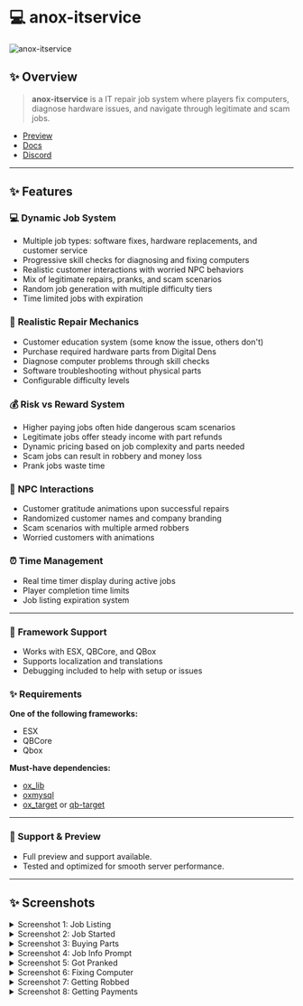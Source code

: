 # 💻 anox-itservice

![anox-itservice](https://github.com/user-attachments/assets/e88a2334-ed6c-428b-a937-78284de4f2fc)


## ✨ Overview
> **anox-itservice** is a IT repair job system where players fix computers, diagnose hardware issues, and navigate through legitimate and scam jobs.

- [Preview](https://www.youtube.com/watch?v=7gNDLLo-JCY)
- [Docs](https://anoxstudios.gitbook.io/anoxstudios/free-scripts/side-hustles/anox-itservice)
- [Discord](https://discord.gg/gbJ5SyBJBv)

---

## ✨ Features

### 💻 **Dynamic Job System**
- Multiple job types: software fixes, hardware replacements, and customer service
- Progressive skill checks for diagnosing and fixing computers  
- Realistic customer interactions with worried NPC behaviors
- Mix of legitimate repairs, pranks, and scam scenarios  
- Random job generation with multiple difficulty tiers
- Time limited jobs with expiration  

### 🔧 **Realistic Repair Mechanics**
- Customer education system (some know the issue, others don't)
- Purchase required hardware parts from Digital Dens
- Diagnose computer problems through skill checks
- Software troubleshooting without physical parts  
- Configurable difficulty levels

### 💰 **Risk vs Reward System**
- Higher paying jobs often hide dangerous scam scenarios  
- Legitimate jobs offer steady income with part refunds  
- Dynamic pricing based on job complexity and parts needed
- Scam jobs can result in robbery and money loss    
- Prank jobs waste time

### 👥 **NPC Interactions**
- Customer gratitude animations upon successful repairs  
- Randomized customer names and company branding
- Scam scenarios with multiple armed robbers
- Worried customers with animations

### ⏰ **Time Management**
- Real time timer display during active jobs
- Player completion time limits
- Job listing expiration system  

---

### 🔧 **Framework Support**  
- Works with ESX, QBCore, and QBox  
- Supports localization and translations
- Debugging included to help with setup or issues

### ✨ **Requirements**

**One of the following frameworks:**  
- ESX  
- QBCore  
- Qbox  

**Must-have dependencies:**  
- [ox_lib](https://github.com/overextended/ox_lib)  
- [oxmysql](https://github.com/overextended/oxmysql)  
- [ox_target](https://github.com/overextended/ox_target) or [qb-target](https://github.com/qbcore-framework/qb-target)  

---

### 💬 Support & Preview
- Full preview and support available.
- Tested and optimized for smooth server performance.

---
## ✨ Screenshots

<details>
 <summary>Screenshot 1: Job Listing</summary>
 <img src="https://github.com/user-attachments/assets/82cb7a37-1e21-4372-8ea8-5456fe390178" width="100%">
</details>

<details>
 <summary>Screenshot 2: Job Started</summary>
 <img src="https://github.com/user-attachments/assets/14da9192-d170-4513-a0b5-bdc8a031a4bf" width="100%">
</details>

<details>
 <summary>Screenshot 3: Buying Parts</summary>
 <img src="https://github.com/user-attachments/assets/5af11dd6-23ca-4d15-b0fc-a9f983dff305" width="100%">
</details>

<details>
 <summary>Screenshot 4: Job Info Prompt</summary>
 <img src="https://github.com/user-attachments/assets/6bcc5d2a-f169-4f2c-ab88-bffed0673bc6" width="100%">
</details>

<details>
 <summary>Screenshot 5: Got Pranked</summary>
 <img src="https://github.com/user-attachments/assets/c94555a2-86b3-46c4-b581-57606a501609" width="100%">
</details>

<details>
 <summary>Screenshot 6: Fixing Computer</summary>
 <img src="https://github.com/user-attachments/assets/625497fb-b043-46ae-833a-f1519bf84dbc" width="100%">
</details>

<details>
 <summary>Screenshot 7: Getting Robbed</summary>
 <img src="https://github.com/user-attachments/assets/7e897c70-b43a-4f46-83f7-a78535faeaa2" width="100%">
</details>

<details>
 <summary>Screenshot 8: Getting Payments</summary>
 <img src="https://github.com/user-attachments/assets/268adedc-8f47-4d71-bba1-62138387746b" width="100%">
</details>
